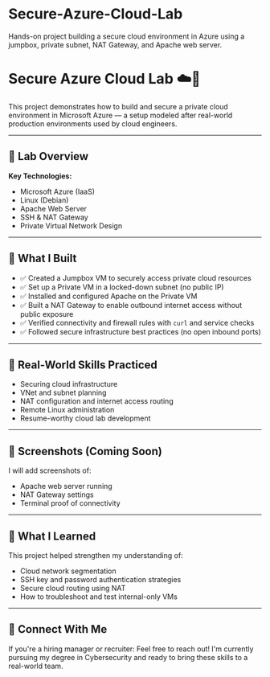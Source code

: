 # Secure-Azure-Cloud-Lab
Hands-on project building a secure cloud environment in Azure using a jumpbox, private subnet, NAT Gateway, and Apache web server.
# Secure Azure Cloud Lab ☁️🔐

This project demonstrates how to build and secure a private cloud environment in Microsoft Azure — a setup modeled after real-world production environments used by cloud engineers.

---

## 🚀 Lab Overview

**Key Technologies:**
- Microsoft Azure (IaaS)
- Linux (Debian)
- Apache Web Server
- SSH & NAT Gateway
- Private Virtual Network Design

---

## 🔧 What I Built

- ✅ Created a Jumpbox VM to securely access private cloud resources
- ✅ Set up a Private VM in a locked-down subnet (no public IP)
- ✅ Installed and configured Apache on the Private VM
- ✅ Built a NAT Gateway to enable outbound internet access without public exposure
- ✅ Verified connectivity and firewall rules with `curl` and service checks
- ✅ Followed secure infrastructure best practices (no open inbound ports)

---

## 🧪 Real-World Skills Practiced

- Securing cloud infrastructure
- VNet and subnet planning
- NAT configuration and internet access routing
- Remote Linux administration
- Resume-worthy cloud lab development

---

## 📸 Screenshots (Coming Soon)

I will add screenshots of:
- Apache web server running
- NAT Gateway settings
- Terminal proof of connectivity

---

## 🧠 What I Learned

This project helped strengthen my understanding of:
- Cloud network segmentation
- SSH key and password authentication strategies
- Secure cloud routing using NAT
- How to troubleshoot and test internal-only VMs

---

## 🔗 Connect With Me

If you're a hiring manager or recruiter:
Feel free to reach out! I'm currently pursuing my degree in Cybersecurity and ready to bring these skills to a real-world team.

